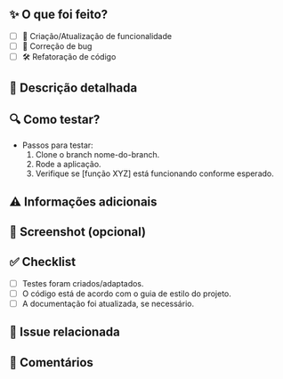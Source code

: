 ## ✨ O que foi feito?

<!-- Descreva de maneira breve e direta o que foi alterado/implementado no PR. -->

- [ ] 📝 Criação/Atualização de funcionalidade
- [ ] 🐛 Correção de bug
- [ ] 🛠 Refatoração de código

## 📝 Descrição detalhada

<!-- Adicione mais detalhes sobre as mudanças feitas, como o motivo da implementação, o contexto ou qualquer outra informação relevante. -->

## 🔍 Como testar?

<!-- Explique como testar as alterações localmente ou em ambiente de desenvolvimento, incluindo qualquer pré-requisito. -->

- Passos para testar:
  1. Clone o branch nome-do-branch.
  2. Rode a aplicação.
  3. Verifique se [função XYZ] está funcionando conforme esperado.

## ⚠ Informações adicionais

<!-- Caso tenha alguma informação importante para passar ao revisor (como problemas conhecidos, limitações, etc.), adicione aqui. -->

## 📸 Screenshot (opcional)

<!-- Se aplicável, adicione uma imagem ou gif mostrando o funcionamento ou layout atualizado. -->

## ✅ Checklist

- [ ] Testes foram criados/adaptados.
- [ ] O código está de acordo com o guia de estilo do projeto.
- [ ] A documentação foi atualizada, se necessário.

## 🎯 Issue relacionada

<!-- Se houver, link da issue associada ao PR. -->

## 💬 Comentários

<!-- Qualquer outro comentário ou nota que queira deixar para quem for revisar. -->
